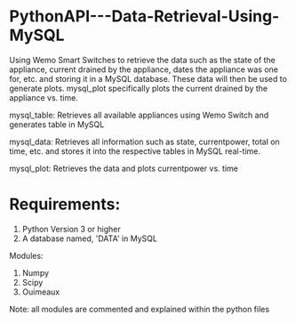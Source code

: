 # PythonAPI---Data-Retrieval-Using-MySQL

Using Wemo Smart Switches to retrieve the data such as the state of the appliance,
current drained by the appliance, dates the appliance was one for, etc. and storing
it in a MySQL database. These data will then be used to generate plots. mysql_plot
specifically plots the current drained by the appliance vs. time. 

mysql_table: Retrieves all available appliances using Wemo Switch and generates table
             in MySQL
             
mysql_data: Retrieves all information such as state, currentpower, total on time, etc.
            and stores it into the respective tables in MySQL real-time.
            
mysql_plot: Retrieves the data and plots currentpower vs. time

# Requirements:
1) Python Version 3 or higher
2) A database named, 'DATA' in MySQL

Modules:
1) Numpy
2) Scipy
3) Ouimeaux

Note: all modules are commented and explained within the python files
